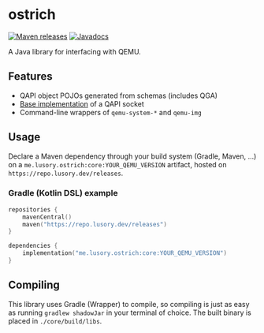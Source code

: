 # ostrich
[![Maven releases](https://repo.lusory.dev/api/badge/latest/releases/me/lusory/ostrich/core)](https://repo.lusory.dev/#/releases/me/lusory/ostrich/core)
[![Javadocs](https://img.shields.io/badge/javadocs-latest-yellow)](https://repo.lusory.dev/javadoc/releases/me/lusory/ostrich/core/latest)

A Java library for interfacing with QEMU.

## Features

* QAPI object POJOs generated from schemas (includes QGA)
* [Base implementation](https://github.com/lusory/ostrich/blob/master/core/src/main/java/me/lusory/ostrich/qapi/QAPISocket.java) of a QAPI socket
* Command-line wrappers of `qemu-system-*` and `qemu-img`

## Usage

Declare a Maven dependency through your build system (Gradle, Maven, ...) on a `me.lusory.ostrich:core:YOUR_QEMU_VERSION` artifact, hosted on `https://repo.lusory.dev/releases`.  

### Gradle (Kotlin DSL) example

```kotlin
repositories {
    mavenCentral()
    maven("https://repo.lusory.dev/releases")
}

dependencies {
    implementation("me.lusory.ostrich:core:YOUR_QEMU_VERSION")
}
```

## Compiling

This library uses Gradle (Wrapper) to compile, so compiling is just as easy as running `gradlew shadowJar` in your terminal of choice. The built binary is placed in `./core/build/libs`.